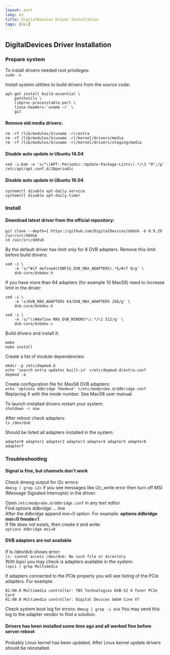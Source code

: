 ```yaml
---
layout: post
lang: en
title: DigitalDevices Driver Installation
tags: [dev]
---
```


## DigitalDevices Driver Installation

<!-- more -->

### Prepare system
To install drivers needed root privileges:  
`sudo -s`


Install system utilities to build drivers from the source code:  
```
apt-get install build-essential \
    patchutils \
    libproc-processtable-perl \
    linux-headers-`uname –r` \
    git
```


#### Remove old media drivers:  

```
rm -rf /lib/modules/$(uname -r)/extra
rm -rf /lib/modules/$(uname -r)/kernel/drivers/media
rm -rf /lib/modules/$(uname -r)/kernel/drivers/staging/media
```


#### Disable auto update in Ubuntu 14.04  

`sed -i.bak -e 's/^\(APT::Periodic::Update-Package-Lists\).*/\1 "0";/g' /etc/apt/apt.conf.d/10periodic`

#### Disable auto update in Ubuntu 16.04
```
systemctl disable apt-daily.service
systemctl disable apt-daily.timer
```


### Install

#### Download latest driver from the official repository:
```
git clone --depth=1 https://github.com/DigitalDevices/dddvb -b 0.9.29 /usr/src/dddvb
cd /usr/src/dddvb
```
By the default driver has limit only for 8 DVB adapters. Remove this limit before build drivers:

```
sed -i \
    -e 's/^#if defined(CONFIG_DVB_MAX_ADAPTERS).*$/#if 0/g' \
    dvb-core/dvbdev.h
```    
If you have more than 64 adapters (for example 10 MaxS8) need to increase limit in the driver:

```
sed -i \
    -e 's/DVB_MAX_ADAPTERS 64/DVB_MAX_ADAPTERS 256/g' \
    dvb-core/dvbdev.h

sed -i \
    -e 's/^\(#define MAX_DVB_MINORS*\).*/\1 512/g' \
    dvb-core/dvbdev.c
 ```
Build drivers and install it:
```
make
make install
```
Create a list of module dependencies:  
```
mkdir -p /etc/depmod.d
echo 'search extra updates built-in' >/etc/depmod.d/extra.conf
depmod -a
```

Create configuration file for MaxS8 DVB adapters:  
`echo 'options ddbridge fmode=X' >/etc/modprobe.d/ddbridge.conf`  
Replacing X with the mode number. See MaxS8 user manual.  

To launch installed drivers restart your system:  
`shutdown -r now`  

After reboot check adapters:  
`ls /dev/dvb`  

Should be listed all adapters installed in the system:  
```
adapter0 adapter1 adapter2 adapter3 adapter4 adapter5 adapter6 adapter7
```

### Troubleshooting


#### Signal is fine, but channels don't work

Check dmesg output for i2c errors:  
`dmesg | grep i2c`
if you see messages like i2c_write error then turn off MSI (Message Signaled Interrupts) in the driver:  

Open `/etc/modprobe.d/ddbridge.conf` in any text editor  
Find options ddbridge … line  
After the ddbridge append msi=0 option. For example: **options ddbridge msi=0 fmode=1**  
If file does not exists, then create it and write:    
`options ddbridge msi=0`  

#### DVB adapters are not available

If ls /dev/dvb shows error:  
`ls: cannot access /dev/dvb: No such file or directory`  
With lspci you may check is adapters available in the system:  
`lspci | grep Multimedia` 

If adapters connected to the PCIe properly you will see listing of the PCIe adapters. For example:  
```
01:00.0 Multimedia controller: TBS Technologies DVB-S2 4 Tuner PCIe Card
01:00.0 Multimedia controller: Digital Devices GmbH Cine V7
```

Check system boot log for errors:
`dmesg | grep -i dvb`
You may send this log to the adapter vendor to find a solution.

#### Drivers has been installed some time ago and all worked fine before server reboot
Probably Linux kernel has been updated. After Linux kernel update drivers should be reinstalled.

